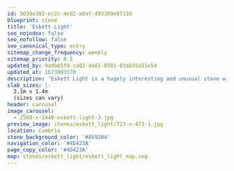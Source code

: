 ```yaml
---
id: 5030a302-ec2c-4ed2-a0af-493309e07139
blueprint: stone
title: 'Eskett Light'
seo_noindex: false
seo_nofollow: false
seo_canonical_type: entry
sitemap_change_frequency: weekly
sitemap_priority: 0.5
updated_by: 9a9b65fd-ca02-4a81-8501-83ab35a51e54
updated_at: 1673003170
description: 'Eskett Light is a hugely interesting and unusual stone with its white veins threading their way through the brown mottles and silvery incursions, whilst others crisscross across the face of the stone. This is a very distinctive ‘marble’ and its rarity is exemplified in its popularity.'
slab_sizes: |-
  2.1m x 1.4m
  (sizes can vary)
header: carousel
image_carousel:
  - 2560-x-1440-eskett-light-3.jpg
preview_image: stones/eskett_light/723-x-473-1.jpg
location: Cumbria
stone_background_color: '#A59284'
navigation_color: '#4D423A'
page_copy_color: '#4D423A'
map: stones/eskett_light/eskett_light_map.svg
---
```

